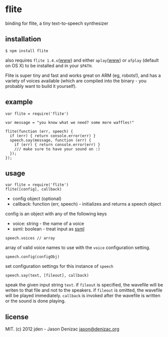 # flite
binding for flite, a tiny text-to-speech synthesizer

## installation

    $ npm install flite

also requires `flite 1.4.x`([www](http://www.speech.cs.cmu.edu/flite/)) and either `aplay`([www](http://alsa.opensrc.org/Aplay)) or `afplay` (default on OS X) to be installed and in your `$PATH`.

Flite is super tiny and fast and works great on ARM (eg, robots!), and has a variety of voices available (which are compiled into the binary - you probably want to build it yourself).

## example

    var flite = require('flite')

    var message = "you know what we need? some more waffles!"

    flite(function (err, speech) {
      if (err) { return console.error(err) }
      speech.say(message, function (err) {
        if (err) { return console.error(err) }
        /// make sure to have your sound on :)
      });
    });

## usage

    var flite = require('flite')
    flite([config], callback)

 - config object (optional)
 - callback: function (err, speech) - initializes and returns a speech object

config is an object with any of the following keys

 - voice: string - the name of a voice
 - ssml: boolean - treat input as [ssml](http://en.wikipedia.org/wiki/Speech_Synthesis_Markup_Language)


`speech.voices // array`

  array of valid voice names to use with the `voice` configuration setting.


`speech.config(configObj)`

  set configuration settings for this instance of `speech`

`speech.say(text, [fileout], callback)`

  speak the given input string `text`. if `fileout` is specified, the wavefile will be writen to that file and not to the speakers. if `fileout` is omitted, the wavefile will be played immediately. `callback` is invoked after the wavefile is written or the sound is done playing.

## license

MIT. (c) 2012 jden - Jason Denizac <jason@denizac.org>
